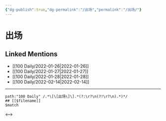 ```yaml
---
{"dg-publish":true,"dg-permalink":"/出场","permalink":"/出场/"}
---
```


# 出场

## Linked Mentions
- [[100 Daily/2022-01-26\|2022-01-26]]
- [[100 Daily/2022-01-27\|2022-01-27]]
- [[100 Daily/2022-01-28\|2022-01-28]]
- [[100 Daily/2022-02-14\|2022-02-14]]


---

```expander
path:"100 Daily" /.*\[\[出场\]\].*(?:\r?\n(?!\r?\n).*)*/
## [[$filename]]
$match
```

<-->